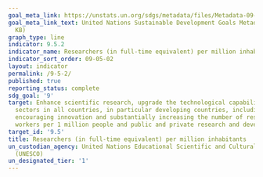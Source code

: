 ```yaml
---
goal_meta_link: https://unstats.un.org/sdgs/metadata/files/Metadata-09-05-02.pdf
goal_meta_link_text: United Nations Sustainable Development Goals Metadata (PDF 382
  KB)
graph_type: line
indicator: 9.5.2
indicator_name: Researchers (in full-time equivalent) per million inhabitants
indicator_sort_order: 09-05-02
layout: indicator
permalink: /9-5-2/
published: true
reporting_status: complete
sdg_goal: '9'
target: Enhance scientific research, upgrade the technological capabilities of industrial
  sectors in all countries, in particular developing countries, including, by 2030,
  encouraging innovation and substantially increasing the number of research and development
  workers per 1 million people and public and private research and development spending
target_id: '9.5'
title: Researchers (in full-time equivalent) per million inhabitants
un_custodian_agency: United Nations Educational Scientific and Cultural Organization
  (UNESCO)
un_designated_tier: '1'
---
```

